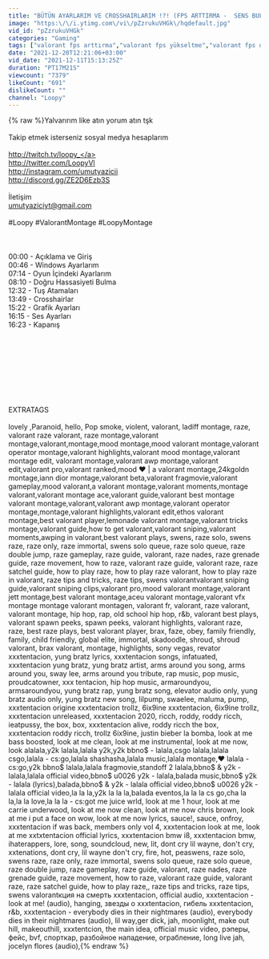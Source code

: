 ```yaml
---
title: "BÜTÜN AYARLARIM VE CROSSHAIRLARIM !?! (FPS ARTTIRMA -  SENS BULMA)"
image: "https:\/\/i.ytimg.com\/vi\/pZzrukuVHGk\/hqdefault.jpg"
vid_id: "pZzrukuVHGk"
categories: "Gaming"
tags: ["valorant fps arttırma","valorant fps yükseltme","valorant fps drop sorunu"]
date: "2021-12-20T12:21:06+03:00"
vid_date: "2021-12-11T15:13:25Z"
duration: "PT17M21S"
viewcount: "7379"
likeCount: "691"
dislikeCount: ""
channel: "Loopy"
---
```

{% raw %}Yalvarırım like atın yorum atın tşk<br /><br />Takip etmek isterseniz sosyal medya hesaplarım<br /><br /><a rel="nofollow" target="blank" href="http://twitch.tv/loopy_">http://twitch.tv/loopy_</a> <br /><a rel="nofollow" target="blank" href="http://twitter.com/LoopyVl">http://twitter.com/LoopyVl</a> <br /><a rel="nofollow" target="blank" href="http://instagram.com/umutyazicii">http://instagram.com/umutyazicii</a> <br /><a rel="nofollow" target="blank" href="http://discord.gg/ZE2D6Ezb3S">http://discord.gg/ZE2D6Ezb3S</a> <br /><br />İletişim<br />umutyaziciyt@gmail.com<br /><br />#Loopy #ValorantMontage #LoopyMontage<br /><br /><br /><br />00:00​ - Açıklama ve Giriş<br />00:46​ - Windows Ayarlarım<br />07:14​ - Oyun İçindeki Ayarlarım<br />08:10​ - Doğru Hassasiyeti Bulma<br />12:32​ - Tuş Atamaları<br />13:49​ - Crosshairlar<br />15:22​ - Grafik Ayarları<br />16:15​ - Ses Ayarları<br />16:23 - Kapanış<br /><br /><br /><br /><br /><br /><br /><br /><br /><br />EXTRATAGS<br /><br />lovely ,Paranoid, hello, Pop smoke,  violent, valorant, ladiff montage, raze, valorant  raze valorant, raze montage,valorant montage,valorant,montage,mood montage,mood valorant montage,valorant operator montage,valorant highlights,valorant mood montage,valorant montage edit, valorant montage,valorant awp montage,valorant edit,valorant pro,valorant ranked,mood ❤ | a valorant montage,24kgoldn montage,iann dior montage,valorant beta,valorant fragmovie,valorant gameplay,mood valorant,a valorant montage,valorant moments,montage valorant,valorant montage ace,valorant guide,valorant best montage valorant montage,valorant,valorant awp montage,valorant operator montage,montage,valorant highlights,valorant edit,ethos valorant montage,best valorant player,lemonade valorant montage,valorant tricks montage,valorant guide,how to get valorant,valorant sniping,valorant moments,awping in valorant,best valorant plays, swens, raze solo, swens raze, raze only, raze immortal, swens solo queue, raze solo queue, raze double jump, raze gameplay, raze guide, valorant, raze nades, raze grenade guide, raze movement, how to raze, valorant raze guide, valorant raze, raze satchel guide, how to play raze, how to play raze valorant, how to play raze in valorant, raze tips and tricks, raze tips, swens valorantvalorant sniping guide,valorant sniping clips,valorant pro,mood valorant montage,valorant jett montage,best valorant montage,aceu valorant montage,valorant vfx montage montage valorant montagen, valorant fr, valorant, raze valorant, valorant montage, hip hop, rap, old school hip hop, r&amp;b, valorant best plays, valorant spawn peeks, spawn peeks, valorant highlights, valorant raze, raze, best raze plays, best valorant player, brax, faze, obey, family friendly, family, child friendly, global elite, immortal, skadoodle, shroud, shroud valorant, brax valorant, montage, highlights, sony vegas, revator xxxtentacion, yung bratz lyrics, xxxtentacion songs, infatuated, xxxtentacion yung bratz, yung bratz artist, arms around you song, arms around you, sway lee, arms around you tribute, rap music, pop music, proudcatowner, xxx tentacion, hip hop music, armaroundyou, armsaroundyou, yung bratz rap, yung bratz song, elevator audio only, yung bratz audio only, yung bratz new song, lilpump, swaelee, maluma, pump, xxxtentacion origine xxxtentacion trollz, 6ix9ine xxxtentacion, 6ix9ine trollz, xxxtentacion unreleased, xxxtentacion 2020, ricch, roddy, roddy ricch, ieatpussy, the box, box, xxxtentacion alive, roddy ricch the box, xxxtentacion roddy ricch, trollz 6ix9ine, justin bieber la bomba, look at me bass boosted, look at me clean, look at me instrumental, look at me now, look alalala,y2k lalala,lalala y2k,y2k bbno$ - lalala,csgo lalala,lalala csgo,lalala - cs:go,lalala shashasha,lalala music,lalala montage,♥ lalala - cs:go,y2k bbno$ lalala,lalala fragmovie,standoff 2 lalala,bbno$ &amp; y2k - lalala,lalala official video,bbno$ u0026 y2k - lalala,balada music,bbno$ y2k - lalala (lyrics),balada,bbno$ &amp; y2k - lalala official video,bbno$ u0026 y2k - lalala official video,la la la,y2k la la la,balada eventos,la la la cs go,cha la la,la la love,la la la - cs:got me juice wrld, look at me 1 hour, look at me carrie underwood, look at me now clean, look at me now chris brown, look at me i put a face on wow, look at me now lyrics, sauce!, sauce, onfroy, xxxtentacion if was back, members only vol 4, xxxtentacion look at me, look at me xxtxtentacion official lyrics, xxxtentacion bmw i8, xxxtentacion bmw, ihaterappers, lore, song, soundcloud, new, lit, dont cry lil wayne, don't cry, xxtenations, dont cry, lil wayne don't cry, fire, hot, реаswens, raze solo, swens raze, raze only, raze immortal, swens solo queue, raze solo queue, raze double jump, raze gameplay, raze guide, valorant, raze nades, raze grenade guide, raze movement, how to raze, valorant raze guide, valorant raze, raze satchel guide, how to play raze,, raze tips and tricks, raze tips, swens valorantкция на смерть xxxtentacion, official audio, xxxtentacion - look at me! (audio), hanging, звезды о xxxtentacion, гибель xxxtentacion, r&amp;b, xxxtentacion - everybody dies in their nightmares (audio), everybody dies in their nightmares (audio), lil way,ger dick, jah, moonlight, make out hill, makeouthill, xxxtentcion, the main idea, official music video, рэперы, фейс, bvf, спорткар, разбойное нападение, ограбление, long live jah, jocelyn flores (audio),{% endraw %}
